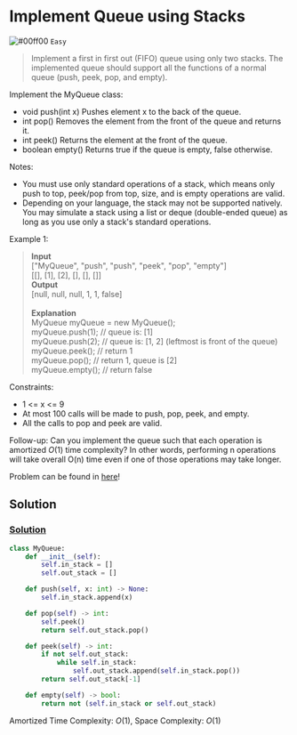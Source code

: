 # Implement Queue using Stacks
![#00ff00](https://placehold.co/1x1/00ff00/00ff00.png) `Easy`

> Implement a first in first out (FIFO) queue using only two stacks. The implemented queue should support all the functions of a normal queue (push, peek, pop, and empty). 

Implement the MyQueue class: 
- void push(int x) Pushes element x to the back of the queue.
- int pop() Removes the element from the front of the queue and returns it.
- int peek() Returns the element at the front of the queue.
- boolean empty() Returns true if the queue is empty, false otherwise.

Notes:
- You must use only standard operations of a stack, which means only push to top, peek/pop from top, size, and is empty operations are valid.
- Depending on your language, the stack may not be supported natively. You may simulate a stack using a list or deque (double-ended queue) as long as you use only a stack's standard operations.
 

Example 1:
> **Input**\
["MyQueue", "push", "push", "peek", "pop", "empty"]\
[[], [1], [2], [], [], []]\
**Output**\
[null, null, null, 1, 1, false]
<br><br>
**Explanation**\
MyQueue myQueue = new MyQueue();\
myQueue.push(1); // queue is: [1]\
myQueue.push(2); // queue is: [1, 2] (leftmost is front of the queue)\
myQueue.peek(); // return 1\
myQueue.pop(); // return 1, queue is [2]\
myQueue.empty(); // return false
 

Constraints:
- $1$ <= x <= $9$
- At most 100 calls will be made to push, pop, peek, and empty.
- All the calls to pop and peek are valid.
 
Follow-up: Can you implement the queue such that each operation is amortized $O(1)$ time complexity? In other words, performing n operations will take overall O(n) time even if one of those operations may take longer.

Problem can be found in [here](https://leetcode.com/problems/implement-queue-using-stacks/)!

## Solution
### [Solution](/Stack/232-ImplementQueueusingStacks/solution.py)

```python
class MyQueue:
    def __init__(self):
        self.in_stack = []
        self.out_stack = []

    def push(self, x: int) -> None:
        self.in_stack.append(x)

    def pop(self) -> int:
        self.peek()
        return self.out_stack.pop()

    def peek(self) -> int:
        if not self.out_stack:
            while self.in_stack:
                self.out_stack.append(self.in_stack.pop())
        return self.out_stack[-1]

    def empty(self) -> bool:
        return not (self.in_stack or self.out_stack)
```

Amortized Time Complexity: $O(1)$, Space Complexity: $O(1)$
